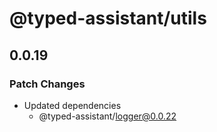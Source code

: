 # @typed-assistant/utils

## 0.0.19

### Patch Changes

- Updated dependencies
  - @typed-assistant/logger@0.0.22
